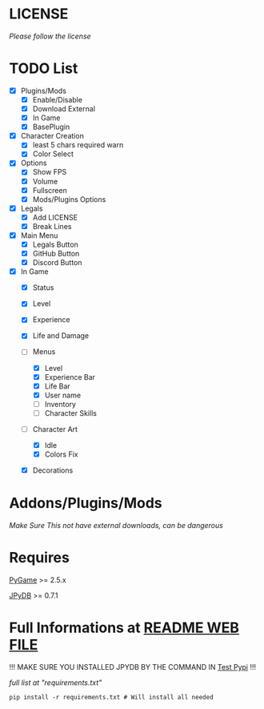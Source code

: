 # LICENSE
*Please follow the license*

# TODO List
- [x] Plugins/Mods
    - [x] Enable/Disable
    - [x] Download External
    - [x] In Game
    - [x] BasePlugin
- [x] Character Creation
    - [x] least 5 chars required warn
    - [x] Color Select
- [x] Options
    - [x] Show FPS
    - [x] Volume
    - [x] Fullscreen
    - [x] Mods/Plugins Options
- [x] Legals
    - [x] Add LICENSE
    - [x] Break Lines
- [x] Main Menu
    - [x] Legals Button
    - [x] GitHub Button
    - [x] Discord Button
- [x] In Game
    - [x] Status
    - [x] Level
    - [x] Experience
    - [x] Life and Damage
    - [ ] Menus
        - [x] Level
        - [x] Experience Bar
        - [x] Life Bar
        - [x] User name
        - [ ] Inventory
        - [ ] Character Skills
    - [ ] Character Art
        - [x] Idle
        - [x] Colors Fix
    - [x] Decorations


# Addons/Plugins/Mods

*Make Sure This not have external downloads, can be dangerous*

# Requires
[PyGame](https://pypi.org/project/pygame/) >= 2.5.x

[JPyDB](https://test.pypi.org/project/JPyDB/) >= 0.7.1


# Full Informations at [README WEB FILE](./README.htm)

!!!         MAKE SURE YOU INSTALLED JPYDB BY THE COMMAND IN [Test Pypi](https://test.pypi.org/project/JPyDB/)         !!!

*full list at "requirements.txt"*

```shell
pip install -r requirements.txt # Will install all needed
```